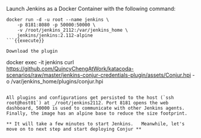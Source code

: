 
Launch Jenkins as a Docker Container with the following command:

```
docker run -d -u root --name jenkins \
    -p 8181:8080 -p 50000:50000 \
    -v /root/jenkins_2112:/var/jenkins_home \
    jenkins/jenkins:2.112-alpine
```{{execute}}

Download the plugin
```
docker exec -it jenkins curl https://github.com/QuincyChengAtWork/katacoda-scenarios/raw/master/jenkins-conjur-credentials-plugin/assets/Conjur.hpi -o /var/jenkins_home/plugins/conjur.hpi
```{{execute}}

All plugins and configurations get persisted to the host (`ssh root@host01`) at _/root/jenkins2112. Port 8181 opens the web dashboard, 50000 is used to communicate with other Jenkins agents. Finally, the image has an alpine base to reduce the size footprint.

** It will take a few minutes to start Jenkins.   Meanwhile, let's move on to next step and start deploying Conjur **
